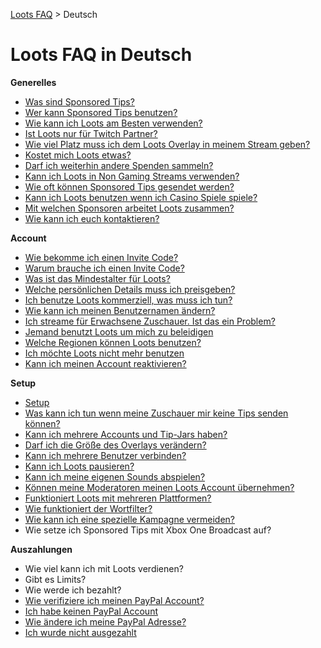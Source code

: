 [Loots FAQ](../) > Deutsch

# Loots FAQ in Deutsch

**Generelles**

- [Was sind Sponsored Tips?](general/what-are-sponsored-tips.)
- [Wer kann Sponsored Tips benutzen?](general/who-can-use-sponsored-tips)
- [Wie kann ich Loots am Besten verwenden?](general/how-to-use-loots-most-successful)
- [Ist Loots nur für Twitch Partner?](general/twitch-partners)
- [Wie viel Platz muss ich dem Loots Overlay in meinem Stream geben?](general/message-size)
- [Kostet mich Loots etwas?](general/do-sponsored-tips-cost-me-anything)
- [Darf ich weiterhin andere Spenden sammeln?](general/other-donations)
- [Kann ich Loots in Non Gaming Streams verwenden?](general/non-gaming-streams)
- [Wie oft können Sponsored Tips gesendet werden?](general/frequency-of-sponsored-tips)
- [Kann ich Loots benutzen wenn ich Casino Spiele spiele?](general/casino-games)
- [Mit welchen Sponsoren arbeitet Loots zusammen?](general/sponsors)
- [Wie kann ich euch kontaktieren?](general/get-in-touch)

**Account**

- [Wie bekomme ich einen Invite Code?](account/how-to-get-invited)
- [Warum brauche ich einen Invite Code?](account/why-invites)
- [Was ist das Mindestalter für Loots?](account/minimum-age)
- [Welche persönlichen Details muss ich preisgeben?](account/personal-details)
- [Ich benutze Loots kommerziell, was muss ich tun?](account/commercial-usage)
- [Wie kann ich meinen Benutzernamen ändern?](account/username)
- [Ich streame für Erwachsene Zuschauer. Ist das ein Problem?](account/mature-content)
- [Jemand benutzt Loots um mich zu beleidigen](account/harassment)
- [Welche Regionen können Loots benutzen?](account/regions)
- [Ich möchte Loots nicht mehr benutzen](account/quit-loots)
- [Kann ich meinen Account reaktivieren?](account/reactivate-account)

**Setup**

- [Setup](setup/setup)
- [Was kann ich tun wenn meine Zuschauer mir keine Tips senden können?](setup/tipping-not-possible)
- [Kann ich mehrere Accounts und Tip-Jars haben?](setup/multiple-tip-jars)
- [Darf ich die Größe des Overlays verändern?](setup/changing-overlay-size)
- [Kann ich mehrere Benutzer verbinden?](setup/multiple-usernames)
- [Kann ich Loots pausieren?](setup/pause-loots)
- [Kann ich meine eigenen Sounds abspielen?](setup/custom-sound)
- [Können meine Moderatoren meinen Loots Account übernehmen?](setup/moderators)
- [Funktioniert Loots mit mehreren Plattformen?](setup/streaming-networks)
- [Wie funktioniert der Wortfilter?](setup/word-filter)
- [Wie kann ich eine spezielle Kampagne vermeiden?](setup/campaign-selection)
- Wie setze ich Sponsored Tips mit Xbox One Broadcast auf?

**Auszahlungen**

- Wie viel kann ich mit Loots verdienen?
- Gibt es Limits?
- Wie werde ich bezahlt?
- [Wie verifiziere ich meinen PayPal Account?](payouts/verification)
- [Ich habe keinen PayPal Account](payouts/no-paypal)
- [Wie ändere ich meine PayPal Adresse?](payouts/change-paypal)
- [Ich wurde nicht ausgezahlt](payouts/no-payout-received)
